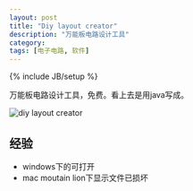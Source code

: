 ```yaml
---
layout: post
title: "Diy layout creator"
description: "万能板电路设计工具"
category: 
tags: [电子电路, 软件]
---
```

{% include JB/setup %}

万能板电路设计工具，免费。看上去是用java写成。

![diy layout creator](http://ww2.sinaimg.cn/large/a74ecc4cjw1e0rmimjloej.jpg)

## 经验

* windows下的可打开
* mac moutain lion下显示文件已损坏
